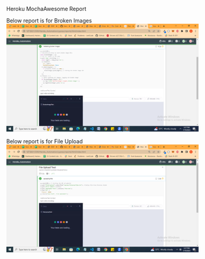 Heroku MochaAwesome Report

Below report is for Broken Images
![Alt text](image-1.png)

Below report is for File Upload
![Alt text](image.png)